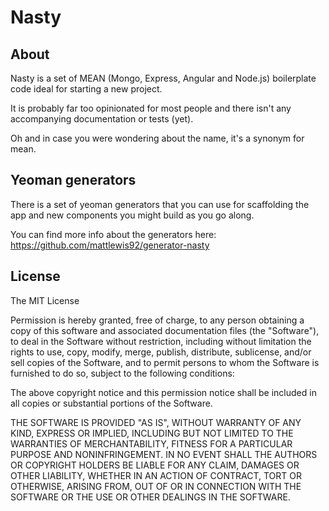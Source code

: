 Nasty
================

## About
Nasty is a set of MEAN (Mongo, Express, Angular and Node.js) boilerplate code ideal for starting a new project. 

It is probably far too opinionated for most people and there isn't any accompanying documentation or tests (yet).

Oh and in case you were wondering about the name, it's a synonym for mean.


## Yeoman generators
There is a set of yeoman generators that you can use for scaffolding the app and new components you might build as you go along. 

You can find more info about the generators here: https://github.com/mattlewis92/generator-nasty


## License

The MIT License

Permission is hereby granted, free of charge, to any person obtaining a copy
of this software and associated documentation files (the "Software"), to deal
in the Software without restriction, including without limitation the rights
to use, copy, modify, merge, publish, distribute, sublicense, and/or sell
copies of the Software, and to permit persons to whom the Software is
furnished to do so, subject to the following conditions:

The above copyright notice and this permission notice shall be included in
all copies or substantial portions of the Software.

THE SOFTWARE IS PROVIDED "AS IS", WITHOUT WARRANTY OF ANY KIND, EXPRESS OR
IMPLIED, INCLUDING BUT NOT LIMITED TO THE WARRANTIES OF MERCHANTABILITY,
FITNESS FOR A PARTICULAR PURPOSE AND NONINFRINGEMENT. IN NO EVENT SHALL THE
AUTHORS OR COPYRIGHT HOLDERS BE LIABLE FOR ANY CLAIM, DAMAGES OR OTHER
LIABILITY, WHETHER IN AN ACTION OF CONTRACT, TORT OR OTHERWISE, ARISING FROM,
OUT OF OR IN CONNECTION WITH THE SOFTWARE OR THE USE OR OTHER DEALINGS IN
THE SOFTWARE.

